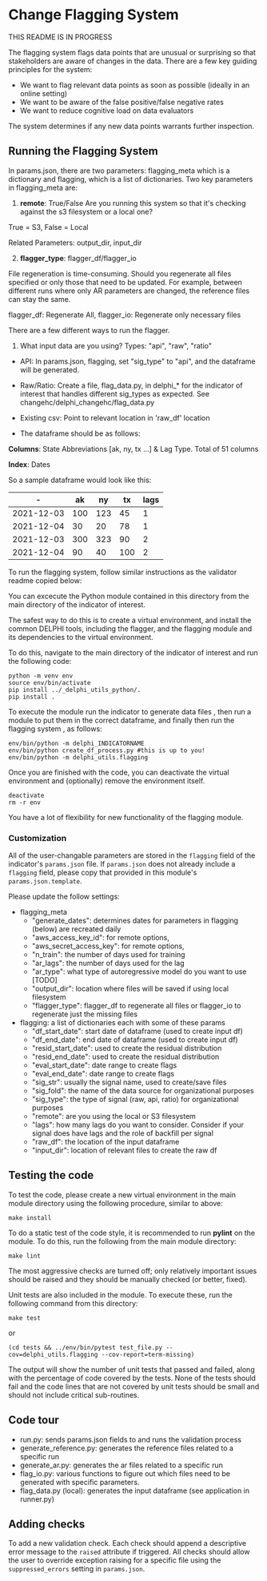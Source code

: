 # Change Flagging System

THIS README IS IN PROGRESS

The flagging system flags data points that are unusual or surprising 
so that stakeholders are aware of changes in the data. 
There are a few key guiding principles for the system: 
- We want to flag relevant data points as soon as possible (ideally in an online setting)
- We want to be aware of the false positive/false negative rates
- We want to reduce cognitive load on data evaluators 

The system determines if any new data points warrants further inspection.


## Running the Flagging System
In params.json, there are two parameters: flagging_meta which is a dictionary and flagging, which is a list of dictionaries. 
Two key parameters in flagging_meta are:
1. **remote**: True/False
Are you running this system so that it's checking against the s3 filesystem or a local one? 

True = S3, False = Local 

Related Parameters: output_dir, input_dir

2. **flagger_type**: flagger_df/flagger_io

File regeneration is time-consuming. Should you regenerate all files specified or only those that need to be updated. For example, between different runs where only AR parameters are changed, the reference files can stay the same. 

flagger_df: Regenerate All, flagger_io: Regenerate only necessary files 


There are a few different ways to run the flagger. 

1. What input data are you using? 
Types: "api", "raw", "ratio" 
- API: In params.json, flagging, set "sig_type" to "api", and the dataframe will be generated.
- Raw/Ratio: Create a file, flag_data.py, in delphi_* for the indicator of interest that handles different sig_types as expected. See changehc/delphi_changehc/flag_data.py
- Existing csv: Point to relevant location in 'raw_df' location

- The dataframe should be as follows: 

**Columns**: State Abbreviations [ak, ny, tx ...] & Lag Type. Total of 51 columns

**Index**: Dates 

So a sample dataframe would look like this:

| -          | ak  | ny  | tx  | lags |
|------------|-----|-----|-----|------|
| 2021-12-03 | 100 | 123 | 45  | 1    |
| 2021-12-04 | 30  | 20  | 78  | 1    |
| 2021-12-03 | 300 | 323 | 90  | 2    |
| 2021-12-04 | 90  | 40  | 100 | 2    |


To run the flagging system, follow similar instructions as the validator readme copied below:

You can excecute the Python module contained in this
directory from the main directory of the indicator of interest.

The safest way to do this is to create a virtual environment,
and install the common DELPHI tools, including the flagger, and the
flagging module and its dependencies to the virtual environment.

To do this, navigate to the main directory of the indicator of interest and run the following code:

```
python -m venv env
source env/bin/activate
pip install ../_delphi_utils_python/.
pip install .
```

To execute the module run the indicator to generate data files , 
then run a module to put them in the correct dataframe, and finally then run
the flagging system , as follows:

```
env/bin/python -m delphi_INDICATORNAME
env/bin/python create_df_process.py #this is up to you!
env/bin/python -m delphi_utils.flagging
```

Once you are finished with the code, you can deactivate the virtual environment
and (optionally) remove the environment itself.

```
deactivate
rm -r env
```

You have a lot of flexibility for new functionality of the flagging module. 

### Customization

All of the user-changable parameters are stored in the `flagging` field of the indicator's `params.json` file. If `params.json` does not already include a `flagging` field, please copy that provided in this module's `params.json.template`.

Please update the follow settings:
- flagging_meta
  - "generate_dates": determines dates for parameters in flagging (below) are recreated daily
  - "aws_access_key_id": for remote options,
  - "aws_secret_access_key": for remote options,
  - "n_train": the number of days used for training
  - "ar_lags": the number of days used for the lag
  - "ar_type": what type of autoregressive model do you want to use [TODO]
  - "output_dir": location where files will be saved if using local filesystem 
  - "flagger_type": flagger_df to regenerate all files or flagger_io to regenerate just the missing files
- flagging: a list of dictionaries each with some of these params
  - "df_start_date": start date of dataframe (used to create input df)
  - "df_end_date": end date of dataframe (used to create input df)
  - "resid_start_date": used to create the residual distribution 
  - "resid_end_date": used to create the residual distribution 
  - "eval_start_date": date range to create flags 
  - "eval_end_date": date range to create flags 
  - "sig_str": usually the signal name, used to create/save files
  - "sig_fold": the name of the data source for organizational purposes
  - "sig_type": the type of signal (raw, api, ratio) for organizational purposes
  - "remote": are you using the local or S3 filesystem 
  - "lags": how many lags do you want to consider. Consider if your signal does have lags and the role of backfill per signal 
  - "raw_df": the location of the input dataframe
  - "input_dir": location of relevant files to create the raw df



## Testing the code

To test the code, please create a new virtual environment in the main module directory using the following procedure, similar to above:

```
make install
```

To do a static test of the code style, it is recommended to run **pylint** on
the module. To do this, run the following from the main module directory:

```
make lint
```

The most aggressive checks are turned off; only relatively important issues
should be raised and they should be manually checked (or better, fixed).

Unit tests are also included in the module. To execute these, run the following command from this directory:

```
make test
```

or 

```
(cd tests && ../env/bin/pytest test_file.py --cov=delphi_utils.flagging --cov-report=term-missing)
```

The output will show the number of unit tests that passed and failed, along with the percentage of code covered by the tests. None of the tests should fail and the code lines that are not covered by unit tests should be small and should not include critical sub-routines.


## Code tour
* run.py: sends params.json fields to and runs the validation process
* generate_reference.py: generates the reference files related to a specific run 
* generate_ar.py: generates the ar files related to a specific run 
* flag_io.py: various functions to figure out which files need to be generated with specific parameters.
* flag_data.py (local): generates the input dataframe (see application in runner.py)
## Adding checks

To add a new validation check. Each check should append a descriptive error message to the `raised` attribute if triggered. All checks should allow the user to override exception raising for a specific file using the `suppressed_errors` setting in `params.json`.
